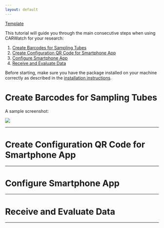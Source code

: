 ```yaml
---
layout: default
---
```


[Template](example)

This tutorial will guide you through the main consecutive steps when using CARWatch for your research:


1. [Create Barcodes for Sampling Tubes](#create-barcodes-for-sampling-tubes)
2. [Create Configuration QR Code for Smartphone App](#create-configuration-qr-code-for-smartphone-app)
3. [Configure Smartphone App](#configure-smartphone-app)
4. [Receive and Evaluate Data](#receive-and-evaluate-data)

Before starting, make sure you have the package installed on your machine correctly as described in the [installation instructions](install).

# Create Barcodes for Sampling Tubes

A sample screenshot:

<img src="{{site.baseurl}}/images/barcode_cli.png" style="display: block; margin: auto;" />

* * *
# Create Configuration QR Code for Smartphone App
* * *
# Configure Smartphone App
* * *
# Receive and Evaluate Data
* * *